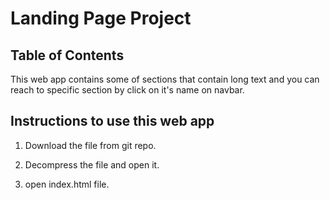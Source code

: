 # Landing Page Project

## Table of Contents

This web app contains some of sections that contain long text and you can reach to specific section by click on it's name on navbar.


## Instructions to use this web app
 
1. Download the file from git repo.

2. Decompress the file and open it.

3. open index.html file.
